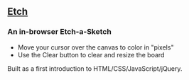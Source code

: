 ## [Etch](http://etch.pelkey.tech)
### An in-browser Etch-a-Sketch

- Move your cursor over the canvas to color in "pixels"
- Use the Clear button to clear and resize the board


Built as a first introduction to HTML/CSS/JavaScript/jQuery.
